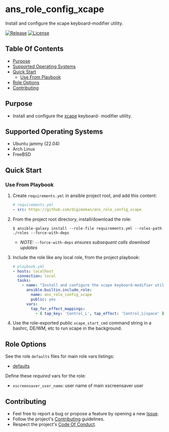 # ans_role_config_xcape

Install and configure the xcape keyboard-modifier utility.

[![Release](https://img.shields.io/github/release/digimokan/ans_role_config_xcape.svg?label=release)](https://github.com/digimokan/ans_role_config_xcape/releases/latest "Latest Release Notes")
[![License](https://img.shields.io/badge/license-MIT-blue.svg?label=license)](LICENSE.md "Project License")

## Table Of Contents

* [Purpose](#purpose)
* [Supported Operating Systems](#supported-operating-systems)
* [Quick Start](#quick-start)
    * [Use From Playbook](#use-from-playbook)
* [Role Options](#role-options)
* [Contributing](#contributing)

## Purpose

* Install and configure the [xcape](https://github.com/alols/xcape) keyboard-
  modifier utility.

## Supported Operating Systems

* Ubuntu jammy (22.04)
* Arch Linux
* FreeBSD

## Quick Start

### Use From Playbook

1. Create `requirements.yml` in ansible project root, and add this content:

   ```yaml
   # requirements.yml
   - src: https://github.com/digimokan/ans_role_config_xcape
   ```

2. From the project root directory, install/download the role:

   ```shell
   $ ansible-galaxy install --role-file requirements.yml --roles-path ./roles --force-with-deps
   ```

   * _NOTE:_ `--force-with-deps` _ensures subsequent calls download updates_

3. Include the role like any local role, from the project playbook:

   ```yaml
   # playbook.yml
   - hosts: localhost
     connection: local
     tasks:
       - name: "Install and configure the xcape keyboard-modifier utility"
         ansible.builtin.include_role:
           name: ans_role_config_xcape
           public: yes
         vars:
           tap_for_effect_mappings:
             - { tap_key: 'Control_L', tap_effect: 'Control_L|space' }
   ```

4. Use the role-exported public `xcape_start_cmd` command string in a bashrc,
   DE/WM, etc to run xcape in the background.

## Role Options

See the role `defaults` files for main role vars listings:

  * [defaults](../defaults/main/)

Define these _required_ vars for the role:

  * `xscreensaver_user_name`: user name of main xscreensaver user

## Contributing

* Feel free to report a bug or propose a feature by opening a new
  [Issue](https://github.com/digimokan/ans_role_config_xcape/issues).
* Follow the project's [Contributing](CONTRIBUTING.md) guidelines.
* Respect the project's [Code Of Conduct](CODE_OF_CONDUCT.md).

